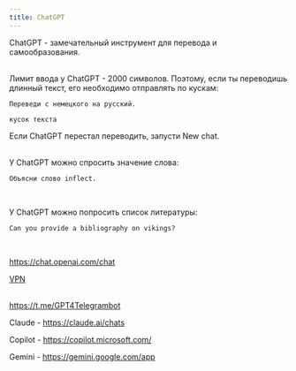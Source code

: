 ```yaml
---
title: ChatGPT
---
```


ChatGPT - замечательный инструмент для перевода и самообразования.
<br><br>

Лимит ввода у ChatGPT - 2000 символов. Поэтому, если ты переводишь длинный текст, его необходимо отправлять по кускам:

```
Переведи с немецкого на русский.

кусок текста
```

Если ChatGPT перестал переводить, запусти New chat.
<br><br>

У ChatGPT можно спросить значение слова:

```
Объясни слово inflect.
```
<br>

У ChatGPT можно попросить список литературы:

```
Can you provide a bibliography on vikings?
```
<br>

<https://chat.openai.com/chat>

[VPN](/ru/vpn)
<br><br>

<https://t.me/GPT4Telegrambot>

Claude - <https://claude.ai/chats>

Copilot - <https://copilot.microsoft.com/>

Gemini - <https://gemini.google.com/app>